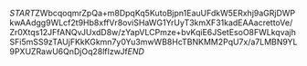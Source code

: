 $START$ZWbcqoqmrZpQa+m8DpqKq5KutoBjpn1EauUFdkW5ERxhj9aGRjDWPkwAAdgg9WLcf2t9Hb8xffVr8oviSHaWG1YrUyT3kmXF31kadEAAacrettoVe/Zr0Xtqs12JFfANQvJUxdD8w/zYapVLCPmze+bvKqiE6JSetEsoO8FWLkqvajhSFi5mSS9zTAUjFKkKGkmn7y0Yu3mwWB8HcTBNKMM2PqU7x/a7LMBN9YL9PXUZRawU6QnDjOq28lfIzwJf$END$